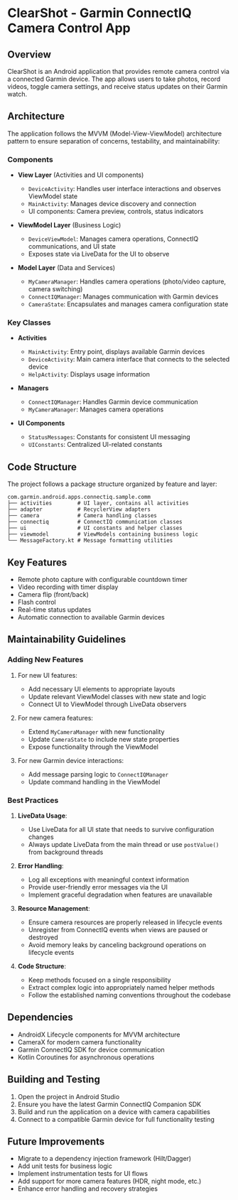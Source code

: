 # ClearShot - Garmin ConnectIQ Camera Control App

## Overview

ClearShot is an Android application that provides remote camera control via a connected Garmin device. The app allows users to take photos, record videos, toggle camera settings, and receive status updates on their Garmin watch.

## Architecture

The application follows the MVVM (Model-View-ViewModel) architecture pattern to ensure separation of concerns, testability, and maintainability:

### Components

- **View Layer** (Activities and UI components)
  - `DeviceActivity`: Handles user interface interactions and observes ViewModel state
  - `MainActivity`: Manages device discovery and connection
  - UI components: Camera preview, controls, status indicators

- **ViewModel Layer** (Business Logic)
  - `DeviceViewModel`: Manages camera operations, ConnectIQ communications, and UI state
  - Exposes state via LiveData for the UI to observe

- **Model Layer** (Data and Services)
  - `MyCameraManager`: Handles camera operations (photo/video capture, camera switching)
  - `ConnectIQManager`: Manages communication with Garmin devices
  - `CameraState`: Encapsulates and manages camera configuration state

### Key Classes

- **Activities**
  - `MainActivity`: Entry point, displays available Garmin devices
  - `DeviceActivity`: Main camera interface that connects to the selected device
  - `HelpActivity`: Displays usage information

- **Managers**
  - `ConnectIQManager`: Handles Garmin device communication
  - `MyCameraManager`: Manages camera operations

- **UI Components**
  - `StatusMessages`: Constants for consistent UI messaging
  - `UIConstants`: Centralized UI-related constants

## Code Structure

The project follows a package structure organized by feature and layer:

```
com.garmin.android.apps.connectiq.sample.comm
├── activities        # UI layer, contains all activities
├── adapter           # RecyclerView adapters
├── camera            # Camera handling classes
├── connectiq         # ConnectIQ communication classes
├── ui                # UI constants and helper classes 
├── viewmodel         # ViewModels containing business logic
└── MessageFactory.kt # Message formatting utilities
```

## Key Features

- Remote photo capture with configurable countdown timer
- Video recording with timer display
- Camera flip (front/back)
- Flash control
- Real-time status updates
- Automatic connection to available Garmin devices

## Maintainability Guidelines

### Adding New Features

1. For new UI features:
   - Add necessary UI elements to appropriate layouts
   - Update relevant ViewModel classes with new state and logic
   - Connect UI to ViewModel through LiveData observers

2. For new camera features:
   - Extend `MyCameraManager` with new functionality
   - Update `CameraState` to include new state properties
   - Expose functionality through the ViewModel

3. For new Garmin device interactions:
   - Add message parsing logic to `ConnectIQManager`
   - Update command handling in the ViewModel

### Best Practices

1. **LiveData Usage**:
   - Use LiveData for all UI state that needs to survive configuration changes
   - Always update LiveData from the main thread or use `postValue()` from background threads

2. **Error Handling**:
   - Log all exceptions with meaningful context information
   - Provide user-friendly error messages via the UI
   - Implement graceful degradation when features are unavailable

3. **Resource Management**:
   - Ensure camera resources are properly released in lifecycle events
   - Unregister from ConnectIQ events when views are paused or destroyed
   - Avoid memory leaks by canceling background operations on lifecycle events

4. **Code Structure**:
   - Keep methods focused on a single responsibility
   - Extract complex logic into appropriately named helper methods
   - Follow the established naming conventions throughout the codebase

## Dependencies

- AndroidX Lifecycle components for MVVM architecture
- CameraX for modern camera functionality
- Garmin ConnectIQ SDK for device communication
- Kotlin Coroutines for asynchronous operations

## Building and Testing

1. Open the project in Android Studio
2. Ensure you have the latest Garmin ConnectIQ Companion SDK
3. Build and run the application on a device with camera capabilities
4. Connect to a compatible Garmin device for full functionality testing

## Future Improvements

- Migrate to a dependency injection framework (Hilt/Dagger)
- Add unit tests for business logic
- Implement instrumentation tests for UI flows
- Add support for more camera features (HDR, night mode, etc.)
- Enhance error handling and recovery strategies 